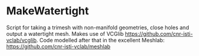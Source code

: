 # MakeWatertight
Script for taking a trimesh with non-manifold geometries, close holes and output a watertight mesh.
Makes use of VCGlib https://github.com/cnr-isti-vclab/vcglib.
Code modelled after that in the excellent Meshlab: https://github.com/cnr-isti-vclab/meshlab
